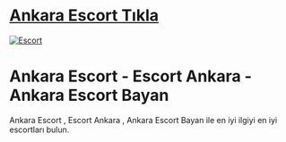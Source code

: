 # <a href=https://bit.ly/34king34>Ankara Escort Tıkla</a>

<a href=https://bit.ly/34king34 title=Escort>
    <img src=https://resmim.net/cdn/2025/01/29/DpjCSq.md.png alt=Escort style=max-width: 100%; border: 2px solid #ddd; border-radius: 10px;>
</a>

# Ankara Escort - Escort Ankara - Ankara Escort Bayan
Ankara Escort , Escort Ankara , Ankara Escort Bayan ile en iyi ilgiyi en iyi escortları bulun.
